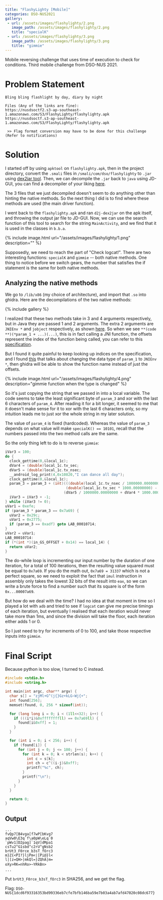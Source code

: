 ```yaml
---
title: "FlashyLighty [Mobile]"
categories: DSO-NUS2021
gallery:
 - url: /assets/images/flashylighty/2.png
   image_path: /assets/images/flashylighty/2.png
   title: "specialK"
 - url: /assets/images/flashylighty/3.png
   image_path: /assets/images/flashylighty/3.png
   title: "gimmie"
---
```


Mobile reversing challenge that uses time of execution to check for conditions. Third mobile challenge from DSO-NUS 2021.

# Problem Statement
```
Bling bling flashlight by day, diary by night

Files (Any of the links are fine):
https://nusdsoctf2.s3-ap-southeast-1.amazonaws.com/S3/FlashyLighty/flashylighty.apk
https://nusdsoctf.s3-ap-southeast-1.amazonaws.com/S3/FlashyLighty/flashylighty.apk

 >> Flag format conversion may have to be done for this challenge (Refer to notifications)
```

# Solution

I started off by using `apktool` on `flashylighty.apk`, then in the project directory, convert the `.smali` files in `/smali/com/dso/flashylighty` to `.jar` using [dex2jar tool](https://github.com/pxb1988/dex2jar). Then, we can decompile the `.jar` back to `java` using JD-GUI, you can find a decompiler of your liking [here](https://java-decompiler.github.io/).

The 3 files that we just decompiled doesn't seem to do anything other than hinting the native methods. So the next thing I did is to find where these methods are used (the main driver function).

I went back to the `flashylighty.apk` and ran `d2j-dex2jar` on the apk itself, and throwing the output jar file to JD-GUI. Now, we can use the search function of this tool to search for the string `MainActivity`, and we find that it is used in the classes in `b.b.a`.

{% include image.html url="/assets/images/flashylighty/1.png" description="" %}

Supposedly, we need to reach the part of "Check logcat!". There are two interesting functions: `specialK` and `gimmie` -- both native methods. One thing to notice before we switch gears, the number that satisfies the if statement is the same for both native methods.

## Analyzing the native methods

We go to `/lib/x86` (my choice of architecture), and import that `.so` into ghidra. Here are the decompilations of the two native methods:

{% include gallery %}

I realized that these two methods take in 3 and 4 arguments respectively, but in Java they are passed 1 and 2 arguments. The extra 2 arguments are `JNIEnv *` and `jobject` respectively, as shown [here](https://www3.ntu.edu.sg/home/ehchua/programming/java/javanativeinterface.html). So when we see `**(code **)(*param_1 + ...)(...)`, this is in fact calling a JNI function, the offsets represent the index of the function being called, you can refer to this [specification](https://docs.oracle.com/en/java/javase/13/docs/specs/jni/functions.html).

But I found it quite painful to keep looking up indices on the specification, and I found [this](https://www.ragingrock.com/AndroidAppRE/reversing_native_libs.html) that talks about changing the data type of `param_1` to `JNIEnv *`, then ghidra will be able to show the function name instead of just the offsets.

{% include image.html url="/assets/images/flashylighty/4.png" description="gimmie function when the type is changed" %}

So it's just copying the string that we passed in into a local variable. The code seems to take the least significant byte of `param_3` and xor with the last 6 characters of `param_4`. After reading it for a bit longer, it seemed to me that it doesn't make sense for it to xor with the last 6 characters only, so my intuition leads me to just xor the whole string in my later solution.

The value of `param_4` is fixed (hardcoded). Whereas the value of `param_3` depends on what value will make `specialK() == 10101`, recall that the numbers passed into the two method calls are the same.

So the only thing left to do is to reverse `gimmie`:

```c
iVar3 = 100;
do {
  clock_gettime(0,&local_1c);
  dVar4 = (double)local_1c.tv_sec;
  dVar5 = (double)local_1c.tv_nsec;
  __android_log_print(4,0x10820,"I can dance all day");
  clock_gettime(0,&local_1c);
  param_3 = param_3 + (int)(((double)local_1c.tv_nsec / 1000000.00000000 +
                            (double)local_1c.tv_sec * 1000.00000000) -
                           (dVar5 / 1000000.00000000 + dVar4 * 1000.00000000));
  iVar3 = iVar3 + -1;
} while (iVar3 != 0);
uVar1 = 0xefe;
if (param_3 * param_3 == 0x7a69) {
  uVar2 = 0x29c;
  uVar1 = 0x2775;
  if (param_3 == 0xadf) goto LAB_00010714;
}
uVar2 = uVar1;
LAB_00010714:
if (*(int *)(in_GS_OFFSET + 0x14) == local_14) {
  return uVar2;
}
```

The do-while loop is incrementing our input number by the duration of one iteration, for a total of 100 iterations, then the resulting value squared must be equal to `0x7a69`. If you do the math out, `0x7a69 = 31337` which is not a perfect square, so we need to exploit the fact that `imul` instruction in assembly only takes the lowest 32 bits of the result into `eax`, so we can write a brute force to find a number such that its square is of the form `0x...00007a69`.

But how do we deal with the time? I had no idea at that moment in time so I played a lot with `adb` and tried to see if `logcat` can give me precise timings of each iteration, but eventually I realised that each iteration would never take more than 1ms, and since the division will take the floor, each iteration either adds 1 or 0.

So I just need to try for increments of 0 to 100, and take those respective inputs into `gimmie`.

# Final Script
Because python is too slow, I turned to C instead.
```c
#include <stdio.h>
#include <string.h>

int main(int argc, char** argv) {
  char s[] = "zjMl+G^(j{}Gz+kLG~Wj{+";
  int found[256];
  memset(found, 0, 256 * sizeof(int));

  for (long long i = 0; i < (1ll<<32); i++) {
    if (((i*i)&0xffffffffll) == 0x7a69ll) {
      found[i&0xff] = 1;
    }
  }

  for (int i = 0; i < 256; i++) {
    if (found[i]) {
      for (int j = 0; j <= 100; j++) {
        for (int k = 0; k < strlen(s); k++) {
          int c = s[k];
          int ch = c^((i-j)&0xff);
          printf("%c", ch);
        }
        printf("\n");
      }
    }
  }

  return 0;
}
```

## Output
```
...
fvQp7[B4vga[f7wP[bKvg7
aqVw0\E3q`f\a0pW\eLq`0
`pWv1]D2pag]`1qV]dMpa1
csTu2^G1sbd^c2rU^gNsb2
brUt3_F0rce_b3sT_fOrc3
m}Z{<PI?}ljPm<|[Pi@}l<
l|[z=QH>|mkQl=}ZQhA|m=
oXy>RK=nhRo>~YRkBn>
...
```

Put `brUt3_F0rce_b3sT_fOrc3` in SHA256, and we get the flag.

Flag: `DSO-NUS{1dcd6f93316353bd99336eb7cfe7bfb146ba59e7b03a4ab7afd47020c08dc677}`
